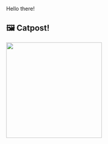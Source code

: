 Hello there!



## 🖼️ Catpost!

<sub>
    <img src="https://cdn2.thecatapi.com/images/41a.jpg" height="256">
</sub>

